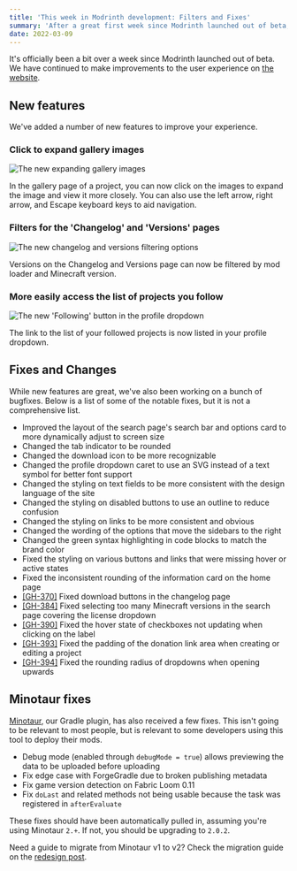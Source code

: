 ```yaml
---
title: 'This week in Modrinth development: Filters and Fixes'
summary: 'After a great first week since Modrinth launched out of beta, we have continued to improve the user interface based on feedback.'
date: 2022-03-09
---
```


It's officially been a bit over a week since Modrinth launched out of beta. We have continued to make improvements to the user experience on [the website](https://modrinth.com).

## New features

We've added a number of new features to improve your experience.

### Click to expand gallery images

![The new expanding gallery images](./expand-gallery.jpg)

In the gallery page of a project, you can now click on the images to expand the image and view it more closely. You can also use the left arrow, right arrow, and Escape keyboard keys to aid navigation.

### Filters for the 'Changelog' and 'Versions' pages

![The new changelog and versions filtering options](./version-filters.jpg)

Versions on the Changelog and Versions page can now be filtered by mod loader and Minecraft version.

### More easily access the list of projects you follow

![The new 'Following' button in the profile dropdown](./following.jpg)

The link to the list of your followed projects is now listed in your profile dropdown.

## Fixes and Changes

While new features are great, we've also been working on a bunch of bugfixes. Below is a list of some of the notable fixes, but it is not a comprehensive list.

- Improved the layout of the search page's search bar and options card to more dynamically adjust to screen size
- Changed the tab indicator to be rounded
- Changed the download icon to be more recognizable
- Changed the profile dropdown caret to use an SVG instead of a text symbol for better font support
- Changed the styling on text fields to be more consistent with the design language of the site
- Changed the styling on disabled buttons to use an outline to reduce confusion
- Changed the styling on links to be more consistent and obvious
- Changed the wording of the options that move the sidebars to the right
- Changed the green syntax highlighting in code blocks to match the brand color
- Fixed the styling on various buttons and links that were missing hover or active states
- Fixed the inconsistent rounding of the information card on the home page
- [[GH-370]](https://github.com/modrinth/knossos/issues/370) Fixed download buttons in the changelog page
- [[GH-384]](https://github.com/modrinth/knossos/issues/384) Fixed selecting too many Minecraft versions in the search page covering the license dropdown
- [[GH-390]](https://github.com/modrinth/knossos/issues/390) Fixed the hover state of checkboxes not updating when clicking on the label
- [[GH-393]](https://github.com/modrinth/knossos/issues/393) Fixed the padding of the donation link area when creating or editing a project
- [[GH-394]](https://github.com/modrinth/knossos/issues/394) Fixed the rounding radius of dropdowns when opening upwards

## Minotaur fixes

[Minotaur](https://github.com/modrinth/minotaur), our Gradle plugin, has also received a few fixes. This isn't going to be relevant to most people, but is relevant to some developers using this tool to deploy their mods.

- Debug mode (enabled through `debugMode = true`) allows previewing the data to be uploaded before uploading
- Fix edge case with ForgeGradle due to broken publishing metadata
- Fix game version detection on Fabric Loom 0.11
- Fix `doLast` and related methods not being usable because the task was registered in `afterEvaluate`

These fixes should have been automatically pulled in, assuming you're using Minotaur `2.+`. If not, you should be upgrading to `2.0.2`.

Need a guide to migrate from Minotaur v1 to v2? Check the migration guide on the [redesign post](../redesign/#minotaur).
